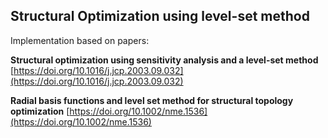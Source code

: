 ## Structural Optimization using level-set method

Implementation based on papers: 

**Structural optimization using sensitivity analysis and a level-set method** [https://doi.org/10.1016/j.jcp.2003.09.032](https://doi.org/10.1016/j.jcp.2003.09.032)

**Radial basis functions and level set method for structural topology optimization** [https://doi.org/10.1002/nme.1536](https://doi.org/10.1002/nme.1536)
